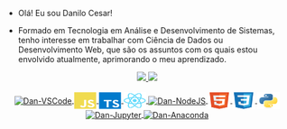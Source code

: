 - Olá! Eu sou Danilo Cesar!

- Formado em Tecnologia em Análise e Desenvolvimento de Sistemas, tenho interesse em trabalhar com Ciência de Dados ou Desenvolvimento Web, que são os assuntos com os quais estou envolvido atualmente, aprimorando o meu aprendizado.

<div align="center">
  <a href="https://github.com/DaniloCesarADS">
  <img height="180em" src="https://github-readme-stats.vercel.app/api?username=DaniloCesarADS&show_icons=true&theme=merko&include_all_commits=true&count_private=true"/>
  <img height="180em" src="https://github-readme-stats.vercel.app/api/top-langs/?username=DaniloCesarADS&layout=compact&langs_count=7&theme=merko"/>
</div>
  
<div align="center" style="display: inline_block"><br>
  <img align="center" alt="Dan-VSCode" height="30" width="40" src="https://cdn.jsdelivr.net/gh/devicons/devicon/icons/vscode/vscode-original.svg" />
  <img align="center" alt="Dan-Js" height="30" width="40" src="https://raw.githubusercontent.com/devicons/devicon/master/icons/javascript/javascript-plain.svg">
  <img align="center" alt="Dan-Ts" height="30" width="40" src="https://raw.githubusercontent.com/devicons/devicon/master/icons/typescript/typescript-plain.svg">
  <img align="center" alt="Dan-React" height="30" width="40" src="https://raw.githubusercontent.com/devicons/devicon/master/icons/react/react-original.svg">
  <img align="center" alt="Dan-NodeJS" height="30" width="40" src="https://cdn.jsdelivr.net/gh/devicons/devicon/icons/nodejs/nodejs-original.svg" />
  <img align="center" alt="Dan-HTML" height="30" width="40" src="https://raw.githubusercontent.com/devicons/devicon/master/icons/html5/html5-original.svg">
  <img align="center" alt="Dan-CSS" height="30" width="40" src="https://raw.githubusercontent.com/devicons/devicon/master/icons/css3/css3-original.svg">
  <img align="center" alt="Dan-Python" height="30" width="40" src="https://raw.githubusercontent.com/devicons/devicon/master/icons/python/python-original.svg">
  <img align="center" alt="Dan-Jupyter" height="30" width="40" src="https://cdn.jsdelivr.net/gh/devicons/devicon/icons/jupyter/jupyter-original-wordmark.svg" />
  <img align="center" alt="Dan-Anaconda" height="30" width="40" src="https://cdn.jsdelivr.net/gh/devicons/devicon/icons/anaconda/anaconda-original.svg" />
</div>

<!---
DaniloCesarADS/DaniloCesarADS is a ✨ special ✨ repository because its `README.md` (this file) appears on your GitHub profile.
You can click the Preview link to take a look at your changes.
--->
